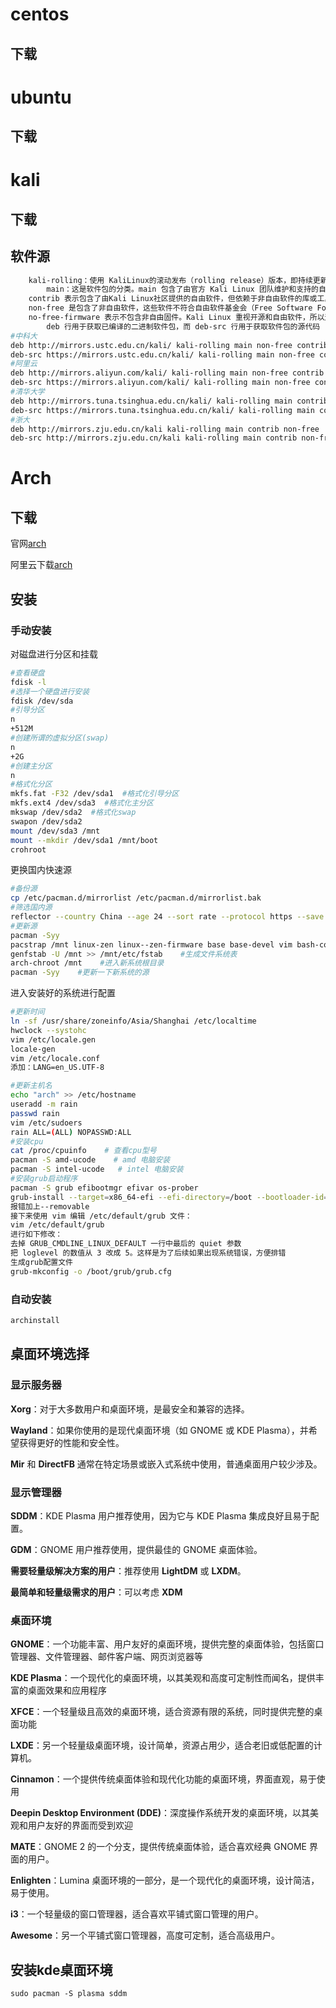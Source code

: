 # centos

## 下载

# ubuntu

## 下载

# kali

## 下载

## 软件源

```bash
    kali-rolling：使用 KaliLinux的滚动发布（rolling release）版本，即持续更新的版本，不像传统的固定版本发行版
		main：这是软件包的分类。main 包含了由官方 Kali Linux 团队维护和支持的自由软件。
    contrib 表示包含了由Kali Linux社区提供的自由软件，但依赖于非自由软件的库或工具。
    non-free 是包含了非自由软件，这些软件不符合自由软件基金会（Free Software Foundation）的自由软件定义。
    no-free-firmware 表示不包含非自由固件。Kali Linux 重视开源和自由软件，所以这个选项通常用于排除依赖于专有硬件驱动程序的软件包。
		deb 行用于获取已编译的二进制软件包，而 deb-src 行用于获取软件包的源代码
#中科大
deb http://mirrors.ustc.edu.cn/kali/ kali-rolling main non-free contrib #
deb-src https://mirrors.ustc.edu.cn/kali/ kali-rolling main non-free contrib
#阿里云
deb http://mirrors.aliyun.com/kali/ kali-rolling main non-free contrib
deb-src https://mirrors.aliyun.com/kali/ kali-rolling main non-free contrib
#清华大学
deb http://mirrors.tuna.tsinghua.edu.cn/kali/ kali-rolling main contrib non-free
deb-src https://mirrors.tuna.tsinghua.edu.cn/kali/ kali-rolling main contrib non-free
#浙大
deb http://mirrors.zju.edu.cn/kali kali-rolling main contrib non-free
deb-src http://mirrors.zju.edu.cn/kali kali-rolling main contrib non-free
```



# Arch

## 下载

官网[arch](https://archlinux.org/download/)

阿里云下载[arch](https://mirrors.aliyun.com/archlinux/iso)

## 安装

### 手动安装

对磁盘进行分区和挂载

```bash
#查看硬盘
fdisk -l
#选择一个硬盘进行安装
fdisk /dev/sda
#引导分区
n  
+512M
#创建所谓的虚拟分区(swap)
n
+2G
#创建主分区
n
#格式化分区
mkfs.fat -F32 /dev/sda1  #格式化引导分区
mkfs.ext4 /dev/sda3  #格式化主分区
mkswap /dev/sda2  #格式化swap
swapon /dev/sda2
mount /dev/sda3 /mnt
mount --mkdir /dev/sda1 /mnt/boot
crohroot
```

更换国内快速源

```bash
#备份源
cp /etc/pacman.d/mirrorlist /etc/pacman.d/mirrorlist.bak   
#筛选国内源
reflector --country China --age 24 --sort rate --protocol https --save /etc/pacman.d/mirrorlist 
#更新源
pacman -Syy
pacstrap /mnt linux-zen linux--zen-firmware base base-devel vim bash-complection
genfstab -U /mnt >> /mnt/etc/fstab    #生成文件系统表
arch-chroot /mnt    #进入新系统根目录
pacman -Syy    #更新一下新系统的源
```

进入安装好的系统进行配置

```bash
#更新时间
ln -sf /usr/share/zoneinfo/Asia/Shanghai /etc/localtime
hwclock --systohc
vim /etc/locale.gen
locale-gen
vim /etc/locale.conf
添加：LANG=en_US.UTF-8

#更新主机名
echo "arch" >> /etc/hostname
useradd -m rain
passwd rain	
vim /etc/sudoers
rain ALL=(ALL) NOPASSWD:ALL
#安装cpu
cat /proc/cpuinfo    # 查看cpu型号
pacman -S amd-ucode    # amd 电脑安装
pacman -S intel-ucode   # intel 电脑安装
#安装grub启动程序
pacman -S grub efibootmgr efivar os-prober
grub-install --target=x86_64-efi --efi-directory=/boot --bootloader-id=Arch --rechechk
报错加上--removable
接下来使用 vim 编辑 /etc/default/grub 文件：
vim /etc/default/grub
进行如下修改：
去掉 GRUB_CMDLINE_LINUX_DEFAULT 一行中最后的 quiet 参数
把 loglevel 的数值从 3 改成 5。这样是为了后续如果出现系统错误，方便排错
生成grub配置文件
grub-mkconfig -o /boot/grub/grub.cfg

```

### 自动安装

```bash
archinstall
```

## 桌面环境选择

### 显示服务器

**Xorg**：对于大多数用户和桌面环境，是最安全和兼容的选择。

**Wayland**：如果你使用的是现代桌面环境（如 GNOME 或 KDE Plasma），并希望获得更好的性能和安全性。

**Mir** 和 **DirectFB** 通常在特定场景或嵌入式系统中使用，普通桌面用户较少涉及。

### 显示管理器

**SDDM**：KDE Plasma 用户推荐使用，因为它与 KDE Plasma 集成良好且易于配置。

**GDM**：GNOME 用户推荐使用，提供最佳的 GNOME 桌面体验。

**需要轻量级解决方案的用户**：推荐使用 **LightDM** 或 **LXDM**。

**最简单和轻量级需求的用户**：可以考虑 **XDM**

### 桌面环境

**GNOME**：一个功能丰富、用户友好的桌面环境，提供完整的桌面体验，包括窗口管理器、文件管理器、邮件客户端、网页浏览器等

**KDE Plasma**：一个现代化的桌面环境，以其美观和高度可定制性而闻名，提供丰富的桌面效果和应用程序

**XFCE**：一个轻量级且高效的桌面环境，适合资源有限的系统，同时提供完整的桌面功能

**LXDE**：另一个轻量级桌面环境，设计简单，资源占用少，适合老旧或低配置的计算机。

**Cinnamon**：一个提供传统桌面体验和现代化功能的桌面环境，界面直观，易于使用

**Deepin Desktop Environment (DDE)**：深度操作系统开发的桌面环境，以其美观和用户友好的界面而受到欢迎

**MATE**：GNOME 2 的一个分支，提供传统桌面体验，适合喜欢经典 GNOME 界面的用户。

**Enlighten**：Lumina 桌面环境的一部分，是一个现代化的桌面环境，设计简洁，易于使用。

**i3**：一个轻量级的窗口管理器，适合喜欢平铺式窗口管理的用户。

**Awesome**：另一个平铺式窗口管理器，高度可定制，适合高级用户。

## 安装kde桌面环境

```
sudo pacman -S plasma sddm 
```

